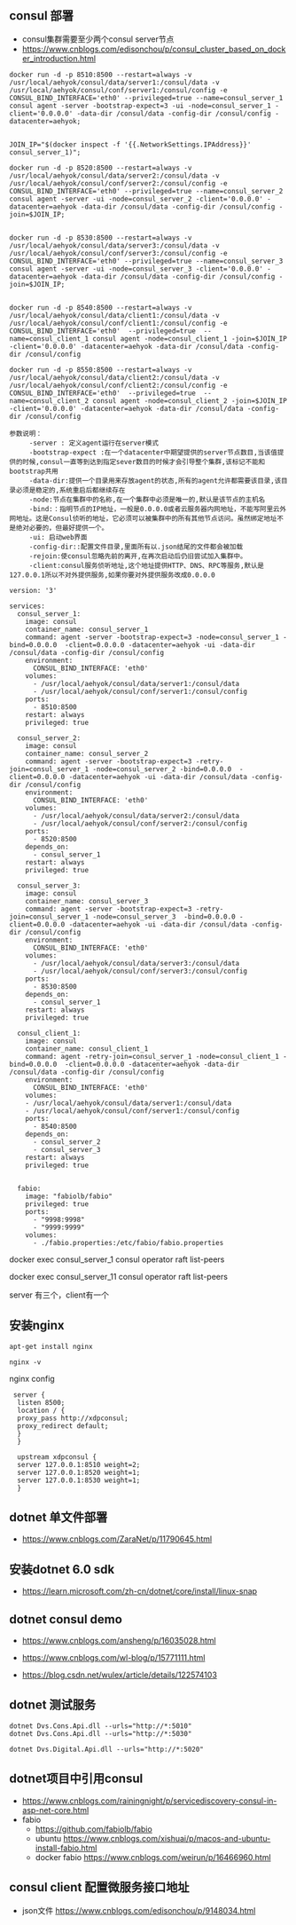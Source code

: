 ## consul 部署
- consul集群需要至少两个consul server节点
- https://www.cnblogs.com/edisonchou/p/consul_cluster_based_on_docker_introduction.html

```
docker run -d -p 8510:8500 --restart=always -v /usr/local/aehyok/consul/data/server1:/consul/data -v /usr/local/aehyok/consul/conf/server1:/consul/config -e CONSUL_BIND_INTERFACE='eth0' --privileged=true --name=consul_server_1 consul agent -server -bootstrap-expect=3 -ui -node=consul_server_1 -client='0.0.0.0' -data-dir /consul/data -config-dir /consul/config -datacenter=aehyok;


JOIN_IP="$(docker inspect -f '{{.NetworkSettings.IPAddress}}' consul_server_1)";

docker run -d -p 8520:8500 --restart=always -v /usr/local/aehyok/consul/data/server2:/consul/data -v /usr/local/aehyok/consul/conf/server2:/consul/config -e CONSUL_BIND_INTERFACE='eth0' --privileged=true --name=consul_server_2 consul agent -server -ui -node=consul_server_2 -client='0.0.0.0' -datacenter=aehyok -data-dir /consul/data -config-dir /consul/config -join=$JOIN_IP;


docker run -d -p 8530:8500 --restart=always -v /usr/local/aehyok/consul/data/server3:/consul/data -v /usr/local/aehyok/consul/conf/server3:/consul/config -e CONSUL_BIND_INTERFACE='eth0' --privileged=true --name=consul_server_3 consul agent -server -ui -node=consul_server_3 -client='0.0.0.0' -datacenter=aehyok -data-dir /consul/data -config-dir /consul/config -join=$JOIN_IP;


docker run -d -p 8540:8500 --restart=always -v /usr/local/aehyok/consul/data/client1:/consul/data -v /usr/local/aehyok/consul/conf/client1:/consul/config -e CONSUL_BIND_INTERFACE='eth0'  --privileged=true  --name=consul_client_1 consul agent -node=consul_client_1 -join=$JOIN_IP -client='0.0.0.0' -datacenter=aehyok -data-dir /consul/data -config-dir /consul/config

docker run -d -p 8550:8500 --restart=always -v /usr/local/aehyok/consul/data/client2:/consul/data -v /usr/local/aehyok/consul/conf/client2:/consul/config -e CONSUL_BIND_INTERFACE='eth0'  --privileged=true  --name=consul_client_2 consul agent -node=consul_client_2 -join=$JOIN_IP -client='0.0.0.0' -datacenter=aehyok -data-dir /consul/data -config-dir /consul/config

```
```
参数说明：
     -server : 定义agent运行在server模式
     -bootstrap-expect :在一个datacenter中期望提供的server节点数目,当该值提供的时候,consul一直等到达到指定sever数目的时候才会引导整个集群,该标记不能和bootstrap共用
     -data-dir:提供一个目录用来存放agent的状态,所有的agent允许都需要该目录,该目录必须是稳定的,系统重启后都继续存在
     -node:节点在集群中的名称,在一个集群中必须是唯一的,默认是该节点的主机名
     -bind:：指明节点的IP地址，一般是0.0.0.0或者云服务器内网地址，不能写阿里云外网地址。这是Consul侦听的地址，它必须可以被集群中的所有其他节点访问。虽然绑定地址不是绝对必要的，但最好提供一个。
     -ui: 启动web界面
     -config-dir::配置文件目录,里面所有以.json结尾的文件都会被加载
     -rejoin:使consul忽略先前的离开,在再次启动后仍旧尝试加入集群中。
     -client:consul服务侦听地址,这个地址提供HTTP、DNS、RPC等服务,默认是127.0.0.1所以不对外提供服务,如果你要对外提供服务改成0.0.0.0 
```
```
version: '3'

services:
  consul_server_1:
    image: consul
    container_name: consul_server_1
    command: agent -server -bootstrap-expect=3 -node=consul_server_1 -bind=0.0.0.0  -client=0.0.0.0 -datacenter=aehyok -ui -data-dir /consul/data -config-dir /consul/config
    environment:
      CONSUL_BIND_INTERFACE: 'eth0'
    volumes:
      - /usr/local/aehyok/consul/data/server1:/consul/data
      - /usr/local/aehyok/consul/conf/server1:/consul/config
    ports:
      - 8510:8500
    restart: always
    privileged: true

  consul_server_2:
    image: consul
    container_name: consul_server_2
    command: agent -server -bootstrap-expect=3 -retry-join=consul_server_1 -node=consul_server_2 -bind=0.0.0.0  -client=0.0.0.0 -datacenter=aehyok -ui -data-dir /consul/data -config-dir /consul/config
    environment:
      CONSUL_BIND_INTERFACE: 'eth0'
    volumes:
      - /usr/local/aehyok/consul/data/server2:/consul/data
      - /usr/local/aehyok/consul/conf/server2:/consul/config  
    ports:
      - 8520:8500
    depends_on:
      - consul_server_1
    restart: always
    privileged: true

  consul_server_3:
    image: consul
    container_name: consul_server_3
    command: agent -server -bootstrap-expect=3 -retry-join=consul_server_1 -node=consul_server_3  -bind=0.0.0.0 -client=0.0.0.0 -datacenter=aehyok -ui -data-dir /consul/data -config-dir /consul/config
    environment:
      CONSUL_BIND_INTERFACE: 'eth0'
    volumes:
      - /usr/local/aehyok/consul/data/server3:/consul/data
      - /usr/local/aehyok/consul/conf/server3:/consul/config 
    ports:
      - 8530:8500
    depends_on:
      - consul_server_1
    restart: always
    privileged: true

  consul_client_1:
    image: consul
    container_name: consul_client_1
    command: agent -retry-join=consul_server_1 -node=consul_client_1 -bind=0.0.0.0  -client=0.0.0.0 -datacenter=aehyok -data-dir /consul/data -config-dir /consul/config
    environment:
      CONSUL_BIND_INTERFACE: 'eth0'
    volumes:
    - /usr/local/aehyok/consul/data/server1:/consul/data
    - /usr/local/aehyok/consul/conf/server1:/consul/config    
    ports:
      - 8540:8500
    depends_on:
      - consul_server_2
      - consul_server_3
    restart: always
    privileged: true


  fabio:
    image: "fabiolb/fabio"
    privileged: true
    ports:
      - "9998:9998"
      - "9999:9999"
    volumes:
      - ./fabio.properties:/etc/fabio/fabio.properties

```



docker exec consul_server_1 consul operator raft list-peers

docker exec consul_server_11 consul operator raft list-peers


server 有三个，client有一个

## 安装nginx
```
apt-get install nginx

nginx -v
```

nginx config
```
 server {
  listen 8500;
  location / {
  proxy_pass http://xdpconsul;
  proxy_redirect default;
  }
  }

  upstream xdpconsul {
  server 127.0.0.1:8510 weight=2;
  server 127.0.0.1:8520 weight=1;
  server 127.0.0.1:8530 weight=1;
  }
```


## dotnet 单文件部署
- https://www.cnblogs.com/ZaraNet/p/11790645.html

## 安装dotnet 6.0 sdk
- https://learn.microsoft.com/zh-cn/dotnet/core/install/linux-snap


## dotnet consul demo
- https://www.cnblogs.com/ansheng/p/16035028.html
- https://www.cnblogs.com/wl-blog/p/15771111.html
  
- https://blog.csdn.net/wulex/article/details/122574103


## dotnet 测试服务
```
dotnet Dvs.Cons.Api.dll --urls="http://*:5010"
dotnet Dvs.Cons.Api.dll --urls="http://*:5030"

dotnet Dvs.Digital.Api.dll --urls="http://*:5020"
```


## dotnet项目中引用consul
- https://www.cnblogs.com/rainingnight/p/servicediscovery-consul-in-asp-net-core.html
- fabio 
  - https://github.com/fabiolb/fabio
  - ubuntu https://www.cnblogs.com/xishuai/p/macos-and-ubuntu-install-fabio.html
  - docker fabio https://www.cnblogs.com/weirun/p/16466960.html


## consul client 配置微服务接口地址
- json文件 https://www.cnblogs.com/edisonchou/p/9148034.html

